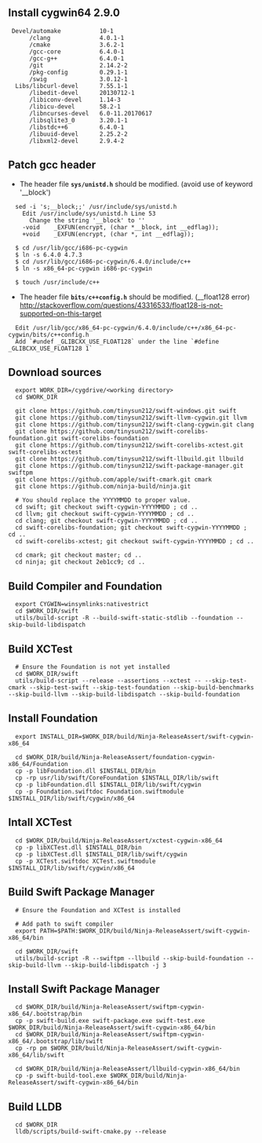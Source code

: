 
Install cygwin64 2.9.0
----------------------
```
 Devel/automake           10-1
      /clang              4.0.1-1 
      /cmake              3.6.2-1
      /gcc-core           6.4.0-1
      /gcc-g++            6.4.0-1
      /git                2.14.2-2
      /pkg-config         0.29.1-1
      /swig               3.0.12-1
  Libs/libcurl-devel      7.55.1-1
      /libedit-devel      20130712-1
      /libiconv-devel     1.14-3
      /libicu-devel       58.2-1
      /libncurses-devel   6.0-11.20170617
      /libsqlite3_0       3.20.1-1
      /libstdc++6         6.4.0-1
      /libuuid-devel      2.25.2-2
      /libxml2-devel      2.9.4-2
```

Patch gcc header
----------------
  
 - The header file **`sys/unistd.h`** should be modified. (avoid use of keyword '__block')
```
  sed -i 's;__block;;' /usr/include/sys/unistd.h
    Edit /usr/include/sys/unistd.h Line 53
      Change the string '__block' to ''
    -void    _EXFUN(encrypt, (char *__block, int __edflag)); 
    +void    _EXFUN(encrypt, (char *, int __edflag));
```
```
  $ cd /usr/lib/gcc/i686-pc-cygwin
  $ ln -s 6.4.0 4.7.3
  $ cd /usr/lib/gcc/i686-pc-cygwin/6.4.0/include/c++
  $ ln -s x86_64-pc-cygwin i686-pc-cygwin
  
  $ touch /usr/include/c++
```

 - The header file **`bits/c++config.h`** should be modified. (__float128 error)
   http://stackoverflow.com/questions/43316533/float128-is-not-supported-on-this-target
```
  Edit /usr/lib/gcc/x86_64-pc-cygwin/6.4.0/include/c++/x86_64-pc-cygwin/bits/c++config.h
  Add `#undef _GLIBCXX_USE_FLOAT128` under the line `#define _GLIBCXX_USE_FLOAT128 1`
```

Download sources
----------------
```
  export WORK_DIR=/cygdrive/<working directory>
  cd $WORK_DIR
  
  git clone https://github.com/tinysun212/swift-windows.git swift
  git clone https://github.com/tinysun212/swift-llvm-cygwin.git llvm
  git clone https://github.com/tinysun212/swift-clang-cygwin.git clang
  git clone https://github.com/tinysun212/swift-corelibs-foundation.git swift-corelibs-foundation
  git clone https://github.com/tinysun212/swift-corelibs-xctest.git swift-corelibs-xctest
  git clone https://github.com/tinysun212/swift-llbuild.git llbuild
  git clone https://github.com/tinysun212/swift-package-manager.git swiftpm
  git clone https://github.com/apple/swift-cmark.git cmark
  git clone https://github.com/ninja-build/ninja.git

  # You should replace the YYYYMMDD to proper value. 
  cd swift; git checkout swift-cygwin-YYYYMMDD ; cd ..
  cd llvm; git checkout swift-cygwin-YYYYMMDD ; cd ..
  cd clang; git checkout swift-cygwin-YYYYMMDD ; cd ..
  cd swift-corelibs-foundation; git checkout swift-cygwin-YYYYMMDD ; cd ..
  cd swift-corelibs-xctest; git checkout swift-cygwin-YYYYMMDD ; cd ..
  
  cd cmark; git checkout master; cd ..
  cd ninja; git checkout 2eb1cc9; cd ..
```

Build Compiler and Foundation
-----------------------------
```
  export CYGWIN=winsymlinks:nativestrict
  cd $WORK_DIR/swift
  utils/build-script -R --build-swift-static-stdlib --foundation --skip-build-libdispatch
```

Build XCTest
------------------------
```
  # Ensure the Foundation is not yet installed
  cd $WORK_DIR/swift
  utils/build-script --release --assertions --xctest -- --skip-test-cmark --skip-test-swift --skip-test-foundation --skip-build-benchmarks --skip-build-llvm --skip-build-libdispatch --skip-build-foundation
```

Install Foundation
------------------
```
  export INSTALL_DIR=$WORK_DIR/build/Ninja-ReleaseAssert/swift-cygwin-x86_64

  cd $WORK_DIR/build/Ninja-ReleaseAssert/foundation-cygwin-x86_64/Foundation
  cp -p libFoundation.dll $INSTALL_DIR/bin
  cp -rp usr/lib/swift/CoreFoundation $INSTALL_DIR/lib/swift
  cp -p libFoundation.dll $INSTALL_DIR/lib/swift/cygwin
  cp -p Foundation.swiftdoc Foundation.swiftmodule $INSTALL_DIR/lib/swift/cygwin/x86_64
```

Intall XCTest
-------------
```
  cd $WORK_DIR/build/Ninja-ReleaseAssert/xctest-cygwin-x86_64
  cp -p libXCTest.dll $INSTALL_DIR/bin
  cp -p libXCTest.dll $INSTALL_DIR/lib/swift/cygwin
  cp -p XCTest.swiftdoc XCTest.swiftmodule $INSTALL_DIR/lib/swift/cygwin/x86_64
```

Build Swift Package Manager
---------------------------
```
  # Ensure the Foundation and XCTest is installed
  
  # Add path to swift compiler
  export PATH=$PATH:$WORK_DIR/build/Ninja-ReleaseAssert/swift-cygwin-x86_64/bin

  cd $WORK_DIR/swift
  utils/build-script -R --swiftpm --llbuild --skip-build-foundation --skip-build-llvm --skip-build-libdispatch -j 3
```

Install Swift Package Manager
-----------------------------
```
  cd $WORK_DIR/build/Ninja-ReleaseAssert/swiftpm-cygwin-x86_64/.bootstrap/bin
  cp -p swift-build.exe swift-package.exe swift-test.exe $WORK_DIR/build/Ninja-ReleaseAssert/swift-cygwin-x86_64/bin
  cd $WORK_DIR/build/Ninja-ReleaseAssert/swiftpm-cygwin-x86_64/.bootstrap/lib/swift
  cp -rp pm $WORK_DIR/build/Ninja-ReleaseAssert/swift-cygwin-x86_64/lib/swift
  
  cd $WORK_DIR/build/Ninja-ReleaseAssert/llbuild-cygwin-x86_64/bin
  cp -p swift-build-tool.exe $WORK_DIR/build/Ninja-ReleaseAssert/swift-cygwin-x86_64/bin
```

Build LLDB
----------
```
  cd $WORK_DIR
  lldb/scripts/build-swift-cmake.py --release
```